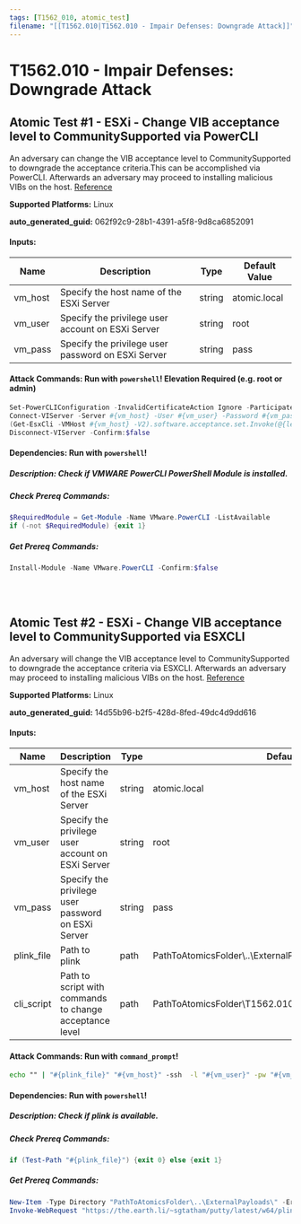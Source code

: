 ```yaml
---
tags: [T1562_010, atomic_test]
filename: "[[T1562.010|T1562.010 - Impair Defenses: Downgrade Attack]]"
---
```

# T1562.010 - Impair Defenses: Downgrade Attack

## Atomic Test #1 - ESXi - Change VIB acceptance level to CommunitySupported via PowerCLI
An adversary can change the VIB acceptance level to CommunitySupported to downgrade the acceptance criteria.This can be accomplished via PowerCLI. Afterwards an adversary may proceed to installing malicious VIBs on the host.
[Reference](https://www.mandiant.com/resources/blog/esxi-hypervisors-detection-hardening)

**Supported Platforms:** Linux


**auto_generated_guid:** 062f92c9-28b1-4391-a5f8-9d8ca6852091





#### Inputs:
| Name | Description | Type | Default Value |
|------|-------------|------|---------------|
| vm_host | Specify the host name of the ESXi Server | string | atomic.local|
| vm_user | Specify the privilege user account on ESXi Server | string | root|
| vm_pass | Specify the privilege user password on ESXi Server | string | pass|


#### Attack Commands: Run with `powershell`!  Elevation Required (e.g. root or admin) 


```powershell
Set-PowerCLIConfiguration -InvalidCertificateAction Ignore -ParticipateInCEIP:$false -Confirm:$false 
Connect-VIServer -Server #{vm_host} -User #{vm_user} -Password #{vm_pass}
(Get-EsxCli -VMHost #{vm_host} -V2).software.acceptance.set.Invoke(@{level = "CommunitySupported"})
Disconnect-VIServer -Confirm:$false
```




#### Dependencies:  Run with `powershell`!
##### Description: Check if VMWARE PowerCLI PowerShell Module is installed.
##### Check Prereq Commands:
```powershell
$RequiredModule = Get-Module -Name VMware.PowerCLI -ListAvailable
if (-not $RequiredModule) {exit 1}
```
##### Get Prereq Commands:
```powershell
Install-Module -Name VMware.PowerCLI -Confirm:$false
```




<br/>
<br/>

## Atomic Test #2 - ESXi - Change VIB acceptance level to CommunitySupported via ESXCLI
An adversary will change the VIB acceptance level to CommunitySupported to downgrade the acceptance criteria via ESXCLI. Afterwards an adversary may proceed to installing malicious VIBs on the host.
[Reference](https://www.mandiant.com/resources/blog/esxi-hypervisors-detection-hardening)

**Supported Platforms:** Linux


**auto_generated_guid:** 14d55b96-b2f5-428d-8fed-49dc4d9dd616





#### Inputs:
| Name | Description | Type | Default Value |
|------|-------------|------|---------------|
| vm_host | Specify the host name of the ESXi Server | string | atomic.local|
| vm_user | Specify the privilege user account on ESXi Server | string | root|
| vm_pass | Specify the privilege user password on ESXi Server | string | pass|
| plink_file | Path to plink | path | PathToAtomicsFolder&#92;..&#92;ExternalPayloads&#92;plink.exe|
| cli_script | Path to script with commands to change acceptance level | path | PathToAtomicsFolder&#92;T1562.010&#92;src&#92;esx_community_supported.txt|


#### Attack Commands: Run with `command_prompt`! 


```cmd
echo "" | "#{plink_file}" "#{vm_host}" -ssh  -l "#{vm_user}" -pw "#{vm_pass}" -m "#{cli_script}"
```




#### Dependencies:  Run with `powershell`!
##### Description: Check if plink is available.
##### Check Prereq Commands:
```powershell
if (Test-Path "#{plink_file}") {exit 0} else {exit 1}
```
##### Get Prereq Commands:
```powershell
New-Item -Type Directory "PathToAtomicsFolder\..\ExternalPayloads\" -ErrorAction Ignore -Force | Out-Null
Invoke-WebRequest "https://the.earth.li/~sgtatham/putty/latest/w64/plink.exe" -OutFile "#{plink_file}"
```




<br/>
